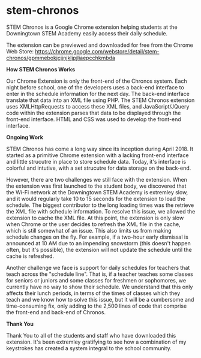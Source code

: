 # stem-chronos

STEM Chronos is a Google Chrome extension helping students at the Downingtown STEM Academy easily access their daily schedule.

The extension can be previewed and downloaded for free from the Chrome Web Store: https://chrome.google.com/webstore/detail/stem-chronos/gpmmebokjcjjnjkljpjliaepcchkmbda

<b>How STEM Chronos Works</b>

Our Chrome Extension is only the front-end of the Chronos system. Each night before school, one of the developers uses a back-end interface to enter in the schedule information for the next day. The back-end interface translate that data into an XML file using PHP. The STEM Chronos extension uses XMLHttpRequests to access these XML files, and JavaScript/JQuery code within the extension parses that data to be displayed through the front-end interface. HTML and CSS was used to develop the front-end interface.

<b>Ongoing Work</b>

STEM Chronos has come a long way since its inception during April 2018. It started as a primitive Chrome extension with a lacking front-end interface and little strucutre in place to store schedule data. Today, it's interface is colorful and intutive, with a set strucutre for data storage on the back-end.

However, there are two challenges we still face with the extension. When the extension was first launched to the student body, we discovered that the Wi-Fi network at the Downingtown STEM Academy is extremley slow, and it would regularly take 10 to 15 seconds for the extension to load the schedule. The biggest contributor to the long loading times was the retrieve the XML file with schedule information. To resolve this issue, we allowed the extension to cache the XML file. At this point, the extension is only slow when Chrome or the user decides to refresh the XML file in the cache, which is still somewhat of an issue. This also limits us from making schedule changes on the fly. For example, if a two-hour early dismissal is announced at 10 AM due to an impending snowstorm (this doesn't happen often, but it's possible), the extension will not update the schedule until the cache is refreshed.

Another challenge we face is support for daily schedules for teachers that teach across the "schedule line". That is, if a teacher teaches some classes for seniors or juniors and some classes for freshmen or sophomores, we currently have no way to show their schedule. We understand that this only affects their lunch periods, in terms of the times of classes which they teach and we know how to solve this issue, but it will be a cumbersome and time-consuming fix, only adding to the 2,500 lines of code that comprise the front-end and back-end of Chronos.

<b>Thank You</b>

Thank You to all of the students and staff who have downloaded this extension. It's been extremley gratifying to see how a combination of my keystrokes has created a system integral to the school community.
